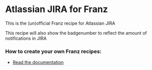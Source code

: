 # Atlassian JIRA for Franz
This is the (un)official Franz recipe for Atlassian JIRA

This recipe will also show the badgenumber to reflect the amount of notifications in JIRA

### How to create your own Franz recipes:
* [Read the documentation](https://github.com/meetfranz/plugins)

